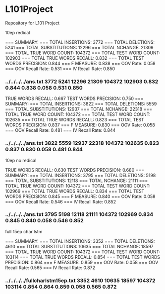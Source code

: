 # L101Project
Repository for L101 Project

10ep redical

=== SUMMARY:
=== TOTAL INSERTIONS:	3772
=== TOTAL DELETIONS:	5241
=== TOTAL SUBSTITUTIONS:	12296
=== TOTAL NCHANGE:	21309
=== TOTAL TRUE WORD COUNT:	104372
=== TOTAL TEST WORD COUNT:	102903
=== TOTAL TRUE WORDS RECALL:	0.832
=== TOTAL TEST WORDS PRECISION:	0.844
=== F MEASURE:	0.838
=== OOV Rate:	0.058
=== OOV Recall Rate:	0.531
=== IV Recall Rate:	0.850
###	../../../../ans.txt	3772	5241	12296	21309	104372	102903	0.832	0.844	0.838	0.058	0.531	0.850




TRUE WORDS RECALL:	0.667
TEST WORDS PRECISION:	0.750
=== SUMMARY:
=== TOTAL INSERTIONS:	3822
=== TOTAL DELETIONS:	5559
=== TOTAL SUBSTITUTIONS:	12937
=== TOTAL NCHANGE:	22318
=== TOTAL TRUE WORD COUNT:	104372
=== TOTAL TEST WORD COUNT:	102635
=== TOTAL TRUE WORDS RECALL:	0.823
=== TOTAL TEST WORDS PRECISION:	0.837
=== F MEASURE:	0.830
=== OOV Rate:	0.058
=== OOV Recall Rate:	0.481
=== IV Recall Rate:	0.844
###	../../../../ans.txt	3822	5559	12937	22318	104372	102635	0.823	0.837	0.830	0.058	0.481	0.844






10ep no redical

TRUE WORDS RECALL:	0.630
TEST WORDS PRECISION:	0.680
=== SUMMARY:
=== TOTAL INSERTIONS:	3795
=== TOTAL DELETIONS:	5198
=== TOTAL SUBSTITUTIONS:	12118
=== TOTAL NCHANGE:	21111
=== TOTAL TRUE WORD COUNT:	104372
=== TOTAL TEST WORD COUNT:	102969
=== TOTAL TRUE WORDS RECALL:	0.834
=== TOTAL TEST WORDS PRECISION:	0.845
=== F MEASURE:	0.840
=== OOV Rate:	0.058
=== OOV Recall Rate:	0.546
=== IV Recall Rate:	0.852
###	../../../../ans.txt	3795	5198	12118	21111	104372	102969	0.834	0.845	0.840	0.058	0.546	0.852

full 15ep char lstm

=== SUMMARY:
=== TOTAL INSERTIONS:	3352
=== TOTAL DELETIONS:	4610
=== TOTAL SUBSTITUTIONS:	10635
=== TOTAL NCHANGE:	18597
=== TOTAL TRUE WORD COUNT:	104372
=== TOTAL TEST WORD COUNT:	103114
=== TOTAL TRUE WORDS RECALL:	0.854
=== TOTAL TEST WORDS PRECISION:	0.864
=== F MEASURE:	0.859
=== OOV Rate:	0.058
=== OOV Recall Rate:	0.565
=== IV Recall Rate:	0.872
###	../../../../fullcharlstm15ep.txt	3352	4610	10635	18597	104372	103114	0.854	0.864	0.859	0.058	0.565	0.872

